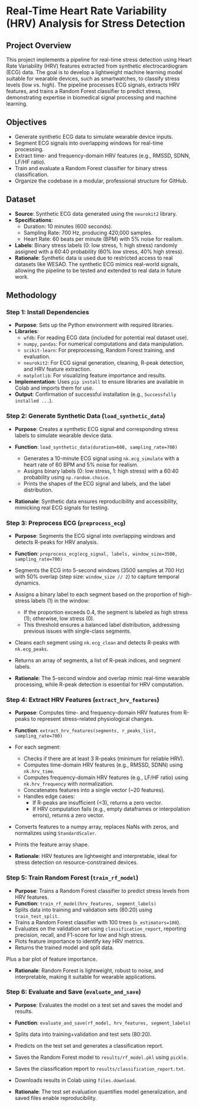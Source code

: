 # Real-Time Heart Rate Variability (HRV) Analysis for Stress Detection

## Project Overview
This project implements a pipeline for real-time stress detection using Heart Rate Variability (HRV) features extracted from synthetic electrocardiogram (ECG) data. The goal is to develop a lightweight machine learning model suitable for wearable devices, such as smartwatches, to classify stress levels (low vs. high). The pipeline processes ECG signals, extracts HRV features, and trains a Random Forest classifier to predict stress, demonstrating expertise in biomedical signal processing and machine learning. 

## Objectives
- Generate synthetic ECG data to simulate wearable device inputs.
- Segment ECG signals into overlapping windows for real-time processing.
- Extract time- and frequency-domain HRV features (e.g., RMSSD, SDNN, LF/HF ratio).
- Train and evaluate a Random Forest classifier for binary stress classification.
- Organize the codebase in a modular, professional structure for GitHub.

## Dataset
- **Source**: Synthetic ECG data generated using the `neurokit2` library.
- **Specifications**:
  - Duration: 10 minutes (600 seconds).
  - Sampling Rate: 700 Hz, producing 420,000 samples.
  - Heart Rate: 60 beats per minute (BPM) with 5% noise for realism.
- **Labels**: Binary stress labels (0: low stress, 1: high stress) randomly assigned with a 60:40 probability (60% low stress, 40% high stress).
- **Rationale**: Synthetic data is used due to restricted access to real datasets like WESAD. The synthetic ECG mimics real-world signals, allowing the pipeline to be tested and extended to real data in future work.

## Methodology

### Step 1: Install Dependencies
- **Purpose**: Sets up the Python environment with required libraries.
- **Libraries**:
  - `wfdb`: For reading ECG data (included for potential real dataset use).
  - `numpy`, `pandas`: For numerical computations and data manipulation.
  - `scikit-learn`: For preprocessing, Random Forest training, and evaluation.
  - `neurokit2`: For ECG signal generation, cleaning, R-peak detection, and HRV feature extraction.
  - `matplotlib`: For visualizing feature importance and results.
- **Implementation**: Uses `pip install` to ensure libraries are available in Colab and imports them for use.
- **Output**: Confirmation of successful installation (e.g., `Successfully installed ...`).

### Step 2: Generate Synthetic Data (`load_synthetic_data`)
- **Purpose**: Creates a synthetic ECG signal and corresponding stress labels to simulate wearable device data.
- **Function**: `load_synthetic_data(duration=600, sampling_rate=700)`
  - Generates a 10-minute ECG signal using `nk.ecg_simulate` with a heart rate of 60 BPM and 5% noise for realism.
  - Assigns binary labels (0: low stress, 1: high stress) with a 60:40 probability using `np.random.choice`.
  - Prints the shapes of the ECG signal and labels, and the label distribution.

- **Rationale**: Synthetic data ensures reproducibility and accessibility, mimicking real ECG signals for testing.

### Step 3: Preprocess ECG (`preprocess_ecg`)
- **Purpose**: Segments the ECG signal into overlapping windows and detects R-peaks for HRV analysis.
- **Function**: `preprocess_ecg(ecg_signal, labels, window_size=3500, sampling_rate=700)`
- Segments the ECG into 5-second windows (3500 samples at 700 Hz) with 50% overlap (step size: `window_size // 2`) to capture temporal dynamics.
- Assigns a binary label to each segment based on the proportion of high-stress labels (1) in the window:
  - If the proportion exceeds 0.4, the segment is labeled as high stress (1); otherwise, low stress (0).
  - This threshold ensures a balanced label distribution, addressing previous issues with single-class segments.
- Cleans each segment using `nk.ecg_clean` and detects R-peaks with `nk.ecg_peaks`.
- Returns an array of segments, a list of R-peak indices, and segment labels.

- **Rationale**: The 5-second window and overlap mimic real-time wearable processing, while R-peak detection is essential for HRV computation.

### Step 4: Extract HRV Features (`extract_hrv_features`)
- **Purpose**: Computes time- and frequency-domain HRV features from R-peaks to represent stress-related physiological changes.
- **Function**: `extract_hrv_features(segments, r_peaks_list, sampling_rate=700)`
- For each segment:
  - Checks if there are at least 3 R-peaks (minimum for reliable HRV).
  - Computes time-domain HRV features (e.g., RMSSD, SDNN) using `nk.hrv_time`.
  - Computes frequency-domain HRV features (e.g., LF/HF ratio) using `nk.hrv_frequency` with normalization.
  - Concatenates features into a single vector (~20 features).
  - Handles edge cases:
    - If R-peaks are insufficient (<3), returns a zero vector.
    - If HRV computation fails (e.g., empty dataframes or interpolation errors), returns a zero vector.
- Converts features to a numpy array, replaces NaNs with zeros, and normalizes using `StandardScaler`.
- Prints the feature array shape.

- **Rationale**: HRV features are lightweight and interpretable, ideal for stress detection on resource-constrained devices.

### Step 5: Train Random Forest (`train_rf_model`)
- **Purpose**: Trains a Random Forest classifier to predict stress levels from HRV features.
- **Function**: `train_rf_model(hrv_features, segment_labels)`
- Splits data into training and validation sets (80:20) using `train_test_split`.
- Trains a Random Forest classifier with 100 trees (`n_estimators=100`).
- Evaluates on the validation set using `classification_report`, reporting precision, recall, and F1-score for low and high stress.
- Plots feature importance to identify key HRV metrics.
- Returns the trained model and split data.

Plus a bar plot of feature importance.
- **Rationale**: Random Forest is lightweight, robust to noise, and interpretable, making it suitable for wearable applications.

### Step 6: Evaluate and Save (`evaluate_and_save`)
- **Purpose**: Evaluates the model on a test set and saves the model and results.
- **Function**: `evaluate_and_save(rf_model, hrv_features, segment_labels)`
- Splits data into training+validation and test sets (80:20).
- Predicts on the test set and generates a classification report.
- Saves the Random Forest model to `results/rf_model.pkl` using `pickle`.
- Saves the classification report to `results/classification_report.txt`.
- Downloads results in Colab using `files.download`.

- **Rationale**: The test set evaluation quantifies model generalization, and saved files enable reproducibility.



